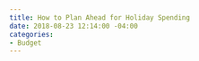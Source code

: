 ```yaml
---
title: How to Plan Ahead for Holiday Spending
date: 2018-08-23 12:14:00 -04:00
categories:
- Budget
---
```



